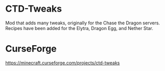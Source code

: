 # CTD-Tweaks
Mod that adds many tweaks, originally for the Chase the Dragon servers. Recipes have been added for the Elytra, Dragon Egg, and Nether Star.  
  
# CurseForge  
https://minecraft.curseforge.com/projects/ctd-tweaks
